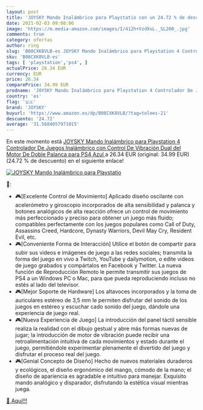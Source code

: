 ```yaml
---
layout: post
title: 'JOYSKY Mando Inalámbrico para Playstatio con un 24.72 % de descuento'
date: 2021-02-03 09:08:06
image: 'https://m.media-amazon.com/images/I/412h+VzdXsL._SL200_.jpg'
comments: true
category: ofertas
author: ring
slug: 'B08CXK8VLB-es JOYSKY Mando Inalámbrico para Playstation 4 Controlador De...'
sku: 'B08CXK8VLB-es'
tags: [ 'playstation','ps4', ]
actualPrice: 26.34 EUR
currency: EUR
price: 26.34
comparePrice: 34.99 EUR
prodname: 'JOYSKY Mando Inalámbrico para Playstation 4 Controlador De Juegos Inalámbrico con Control De Vibración Dual del Motor De Doble Palanca para PS4  Azul '
country: 'es'
flag: '🇪🇸'
brand: 'JOYSKY'
buyurl: 'https://www.amazon.es/dp/B08CXK8VLB/?tag=tolees-21'
descuento: '24.72'
average: '31.5684057971015'
---
```


En este momento está [JOYSKY Mando Inalámbrico para Playstation 4 Controlador De Juegos Inalámbrico con Control De Vibración Dual del Motor De Doble Palanca para PS4  Azul ](https://www.amazon.es/dp/B08CXK8VLB/?tag=tolees-21) a 26.34 EUR (original: 34.99 EUR) (24.72 %  de descuento) en el siguiente enlace!

[![JOYSKY Mando Inalámbrico para Playstatio](https://m.media-amazon.com/images/I/412h+VzdXsL._SL200_.jpg)](https://www.amazon.es/dp/B08CXK8VLB/?tag=tolees-21)

🔎:

- 🎮[Excelente Control de Movimiento] Aplicado diseño oscilante con acelerómetro y giroscopio incorporados de alta sensibilidad y palanca y botones analógicos de alta reacción ofrece un control de movimiento más perfeccionado y preciso para obtener un juego más fluido; compatibles perfectamente con los juegos populares como Call of Duty, Assassins Creed, Hardcore, Dynasty Warriors, Devil May Cry, Resident Evil, etc.
- 🎮[Conveniente Forma de Interacción] Utilice el botón de compartir para subir sus videos e imágenes de juego a las redes sociales; transmita la forma del juego en vivo a Twitch, YouTube y dailymotion, o edite videos de juego grabados y compártalos en Facebook y Twitter. La nueva función de Reproducción Remoto le permite transmitir sus juegos de PS4 a un Windows PC o Mac, para que pueda reproduciendo incluso no estés al lado del televisor.
- 🎮[Mejor Soporte de Hardware] Los altavoces incorporados y la toma de auriculares estéreo de 3,5 mm le permiten disfrutar del sonido de los juegos en estéreo y escuchar cado sonido del juego, dándole una experiencia de juego real.
- 🎮[Nueva Experiencia de Juego] La introducción del panel táctil sensible realiza la realidad con el dibujo gestual y abre más formas nuevas de jugar; la introducción de motor de vibración puede recibir una retroalimentación intuitiva de cada movimientos y estado durante el juego, permitiéndole experimentar plenamente el divertido del juego y disfrutar el proceso real del juego.
- 🎮[Genial Concepto de Diseño] Hecho de nuevos materiales duraderos y ecológicos, el diseño ergonómico del mango, cómodo de la mano; el diseño de apariencia es agradable e intuitivo para manejar. Exquisito mando analógico y disparador, disfrutando la estética visual mientras juega.

[🛒 Aquí!!!](https://www.amazon.es/dp/B08CXK8VLB/?tag=tolees-21)
